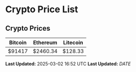 # Crypto Price List

## Crypto Prices
| Bitcoin | Ethereum | Litecoin |
| ------- | -------- | -------- |
| $91417 | $2460.34 | $128.33 |
**Last Updated:** 2025-03-02 16:52 UTC
**Last Updated:** $DATE$
